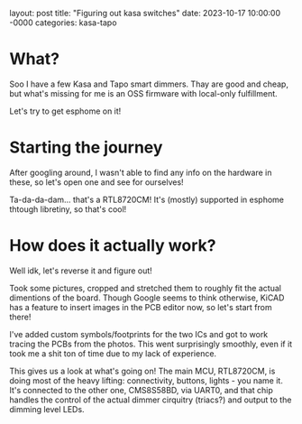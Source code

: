 layout: post
title: "Figuring out kasa switches"
date: 2023-10-17 10:00:00 -0000
categories: kasa-tapo

# What?

Soo I have a few Kasa and Tapo smart dimmers. Thay are good and cheap, but what's missing for me is an OSS firmware with local-only fulfillment.

Let's try to get esphome on it!

# Starting the journey

After googling around, I wasn't able to find any info on the hardware in these, so let's open one and see for ourselves!

Ta-da-da-dam... that's a RTL8720CM! It's (mostly) supported in esphome thtough libretiny, so that's cool!

# How does it actually work?

Well idk, let's reverse it and figure out!

Took some pictures, cropped and stretched them to roughly fit the actual dimentions of the board. Though Google seems to think otherwise, KiCAD has a feature to insert images in the PCB editor now, so let's start from there!

I've added custom symbols/footprints for the two ICs and got to work tracing the PCBs from the photos. This went surprisingly smoothly, even if it took me a shit ton of time due to my lack of experience.

This gives us a look at what's going on! The main MCU, RTL8720CM, is doing most of the heavy lifting: connectivity, buttons, lights - you name it. It's connected to the other one, CMS8S58BD, via UART0, and that chip handles the control of the actual dimmer cirquitry (triacs?) and output to the dimming level LEDs. 


